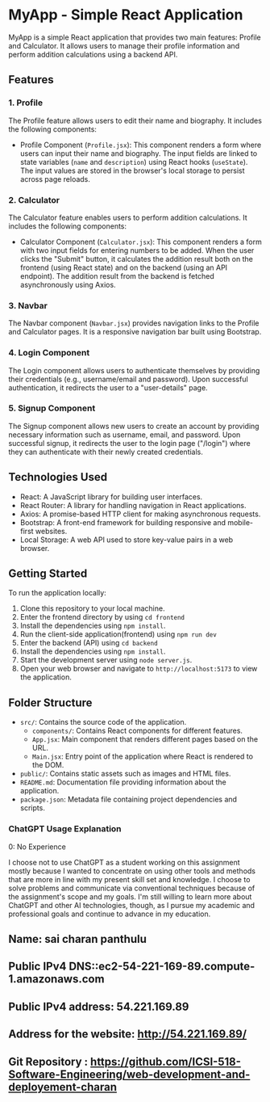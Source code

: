 
# MyApp - Simple React Application

MyApp is a simple React application that provides two main features: Profile and Calculator. It allows users to manage their profile information and perform addition calculations using a backend API.

## Features

### 1. Profile

The Profile feature allows users to edit their name and biography. It includes the following components:

- Profile Component (`Profile.jsx`): This component renders a form where users can input their name and biography. The input fields are linked to state variables (`name` and `description`) using React hooks (`useState`). The input values are stored in the browser's local storage to persist across page reloads.

### 2. Calculator

The Calculator feature enables users to perform addition calculations. It includes the following components:

- Calculator Component (`Calculator.jsx`): This component renders a form with two input fields for entering numbers to be added. When the user clicks the "Submit" button, it calculates the addition result both on the frontend (using React state) and on the backend (using an API endpoint). The addition result from the backend is fetched asynchronously using Axios.

### 3. Navbar

The Navbar component (`Navbar.jsx`) provides navigation links to the Profile and Calculator pages. It is a responsive navigation bar built using Bootstrap.

### 4. Login Component
The Login component allows users to authenticate themselves by providing their credentials (e.g., username/email and password). Upon successful authentication, it redirects the user to a "user-details" page.

### 5. Signup Component
The Signup component allows new users to create an account by providing necessary information such as username, email, and password. Upon successful signup, it redirects the user to the login page ("/login") where they can authenticate with their newly created credentials.

## Technologies Used

- React: A JavaScript library for building user interfaces.
- React Router: A library for handling navigation in React applications.
- Axios: A promise-based HTTP client for making asynchronous requests.
- Bootstrap: A front-end framework for building responsive and mobile-first websites.
- Local Storage: A web API used to store key-value pairs in a web browser.

## Getting Started

To run the application locally:

1. Clone this repository to your local machine.
2. Enter the frontend directory by using `cd frontend`
3. Install the dependencies using `npm install`.
4. Run the client-side application(frontend) using `npm run dev`
5. Enter the backend (API) using `cd backend`
6. Install the dependencies using `npm install`.
7. Start the development server using `node server.js`.
8. Open your web browser and navigate to `http://localhost:5173` to view the application.

## Folder Structure

- `src/`: Contains the source code of the application.
  - `components/`: Contains React components for different features.
  - `App.jsx`: Main component that renders different pages based on the URL.
  - `Main.jsx`: Entry point of the application where React is rendered to the DOM.
- `public/`: Contains static assets such as images and HTML files.
- `README.md`: Documentation file providing information about the application.
- `package.json`: Metadata file containing project dependencies and scripts.

### ChatGPT Usage Explanation
0: No Experience

I choose not to use ChatGPT as a student working on this assignment mostly because I wanted to concentrate on using other tools and methods that are more in line with my present skill set and knowledge. I choose to solve problems and communicate via conventional techniques because of the assignment's scope and my goals. I'm still willing to learn more about ChatGPT and other AI technologies, though, as I pursue my academic and professional goals and continue to advance in my education.


## Name: sai charan panthulu
## Public IPv4 DNS::ec2-54-221-169-89.compute-1.amazonaws.com
## Public IPv4 address: 54.221.169.89
## Address for the website: http://54.221.169.89/
## Git Repository : https://github.com/ICSI-518-Software-Engineering/web-development-and-deployement-charan